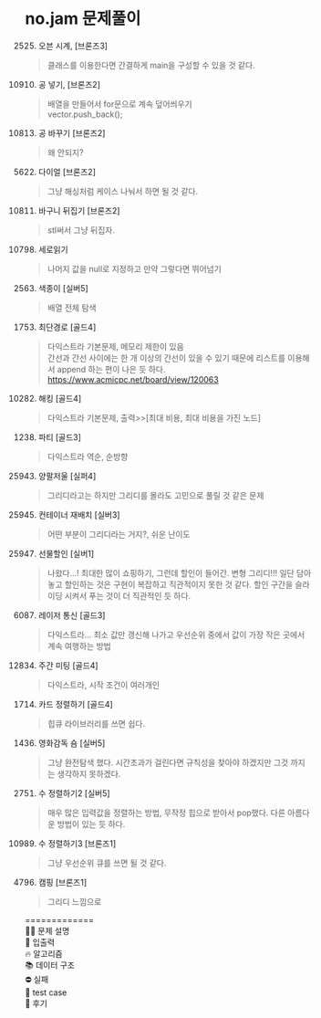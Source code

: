 no.jam 문제풀이
===========
2525. 오븐 시계, [브론즈3]  
>클래스를 이용한다면 간결하게 main을 구성할 수 있을 것 같다.  
10910. 공 넣기, [브론즈2]
>배열을 만들어서 for문으로 계속 덮어씌우기   
vector.push_back();
10813. 공 바꾸기 [브론즈2]   
>왜 안되지?
5622. 다이얼 [브론즈2]   
>그냥 해싱처럼 케이스 나눠서 하면 될 것 같다.
10811. 바구니 뒤집기 [브론즈2]
>stl써서 그냥 뒤집자.
10798. 세로읽기
>나머지 값을 null로 지정하고 만약 그렇다면 뛰어넘기
2563. 색종이 [실버5]
>배열 전체 탐색
1753. 최단경로 [골드4]
>다익스트라 기본문제, 메모리 제한이 있음   
간선과 간선 사이에는 한 개 이상의 간선이 있을 수 있기 때문에 리스트를 이용해서 append 하는 편이 나은 듯 하다.
https://www.acmicpc.net/board/view/120063
10282. 해킹 [골드4]
>다익스트라 기본문제, 출력>>[최대 비용, 최대 비용을 가진 노드]
1238. 파티 [골드3]
>다익스트라 역순, 순방향
25943. 양팔저울 [실퍼4]
>그리디라고는 하지만 그리디를 몰라도 고민으로 풀릴 것 같은 문제
25945. 컨테이너 재배치 [실버3]
>어떤 부분이 그리디라는 거지?, 쉬운 난이도
25947. 선물할인 [실버1]
>나왔다...! 최대한 많이 쇼핑하기, 그런데 할인이 들어간. 변형 그리디!!!
일단 담아놓고 할인하는 것은 구현이 복잡하고 직관적이지 못한 것 같다. 할인 구간을 슬라이딩 시켜서 푸는 것이 더 직관적인 듯 하다.
6087. 레이저 통신 [골드3]
>다익스트라... 최소 값만 갱신해 나가고 우선순위 중에서 값이 가장 작은 곳에서 계속 여행하는 방법
12834. 주간 미팅 [골드4]
>다익스트라, 시작 조건이 여러개인
1714. 카드 정렬하기 [골드4]
>힙큐 라이브러리를 쓰면 쉽다.
1436. 영화감독 숌 [실버5]
>그냥 완전탐색 했다. 시간초과가 걸린다면 규칙성을 찾아야 하겠지만 그것 까지는 생각하지 못하겠다.
2751. 수 정렬하기2 [실버5]
>매우 많은 입력값을 정렬하는 방법, 무작정 힙으로 받아서 pop했다. 다른 아름다운 방법이 있는 듯 하다.
10989. 수 정렬하기3 [브론즈1]
>그냥 우선순위 큐를 쓰면 될 것 같다.
4796. 캠핑 [브론즈1]
>그리디 느낌으로

=============   
💁‍♂️ 문제 설명   
🎯 입출력   
🔥 알고리즘   
📚 데이터 구조   
⛔️ 실패   
🎲 test case   
📝 후기   